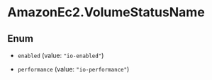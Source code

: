 # AmazonEc2.VolumeStatusName

## Enum


* `enabled` (value: `"io-enabled"`)

* `performance` (value: `"io-performance"`)


